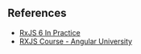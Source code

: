 ## References
- [RxJS 6 In Practice](https://www.udemy.com/course/rxjs-course/learn/lecture/10897630?components=buy_button%2Cdiscount_expiration%2Cgift_this_course%2Cpurchase%2Cdeal_badge%2Credeem_coupon#overview)
- [RXJS Course - Angular University](https://github.com/angular-university/rxjs-course)